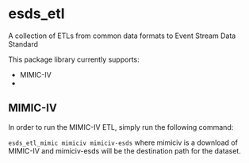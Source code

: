 # esds_etl
A collection of ETLs from common data formats to Event Stream Data Standard

This package library currently supports:

- MIMIC-IV
- 
## MIMIC-IV

In order to run the MIMIC-IV ETL, simply run the following command:

`esds_etl_mimic mimiciv mimiciv-esds` where mimiciv is a download of MIMIC-IV and mimiciv-esds will be the destination path for the dataset.

